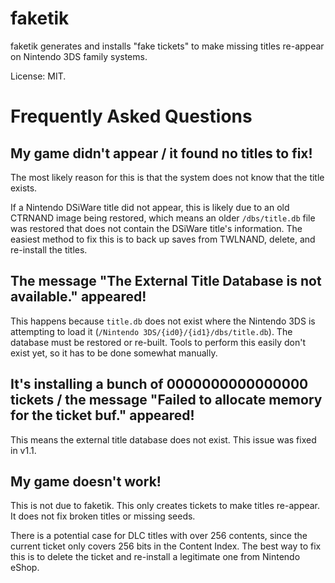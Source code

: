 # faketik

faketik generates and installs "fake tickets" to make missing titles re-appear on Nintendo 3DS family systems.

License: MIT.

# Frequently Asked Questions

## My game didn't appear / it found no titles to fix!
The most likely reason for this is that the system does not know that the title exists.

If a Nintendo DSiWare title did not appear, this is likely due to an old CTRNAND image being restored, which means an older `/dbs/title.db` file was restored that does not contain the DSiWare title's information. The easiest method to fix this is to back up saves from TWLNAND, delete, and re-install the titles.

## The message "The External Title Database is not available." appeared!
This happens because `title.db` does not exist where the Nintendo 3DS is attempting to load it (`/Nintendo 3DS/{id0}/{id1}/dbs/title.db`). The database must be restored or re-built. Tools to perform this easily don't exist yet, so it has to be done somewhat manually.

## It's installing a bunch of 0000000000000000 tickets / the message "Failed to allocate memory for the ticket buf." appeared!
This means the external title database does not exist. This issue was fixed in v1.1.

## My game doesn't work!
This is not due to faketik. This only creates tickets to make titles re-appear. It does not fix broken titles or missing seeds.

There is a potential case for DLC titles with over 256 contents, since the current ticket only covers 256 bits in the Content Index. The best way to fix this is to delete the ticket and re-install a legitimate one from Nintendo eShop.
